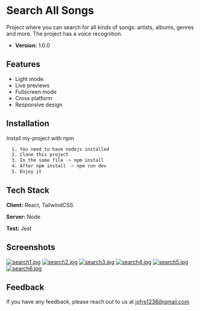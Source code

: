 
# Search All Songs

Project where you can search for all kinds of songs: artists, albums, genres and more.
The project has a voice recognition.
- **Version:** 1.0.0


## Features

- Light mode
- Live previews
- Fullscreen mode
- Cross platform
- Responsive design



## Installation

Install my-project with npm

```bash
  1. You need to have nodejs installed
  2. Clone this project
  3. In the same file -> npm install
  4. After npm install -> npm run dev
  5. Enjoy it
```
    
## Tech Stack

**Client:** React, TailwindCSS

**Server:** Node

**Test:** Jest


## Screenshots
[![search1.jpg](https://i.postimg.cc/TP0MCpKN/search1.jpg)](https://postimg.cc/v14Nm8L5)
[![search2.jpg](https://i.postimg.cc/Z5rhvf4S/search2.jpg)](https://postimg.cc/RWVYjLWs)
[![search3.jpg](https://i.postimg.cc/G2p0NdYL/search3.jpg)](https://postimg.cc/LqG0gdNw)
[![search4.jpg](https://i.postimg.cc/Dzn3rqwb/search4.jpg)](https://postimg.cc/MnPLxfRW)
[![search5.jpg](https://i.postimg.cc/T386w880/search5.jpg)](https://postimg.cc/F7xqWBHk)
[![search6.jpg](https://i.postimg.cc/7YJ4wHRb/search6.jpg)](https://postimg.cc/JG8vQLMW)


## Feedback

If you have any feedback, please reach out to us at jofre1236@gmail.com

